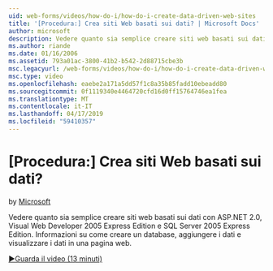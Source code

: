 ```yaml
---
uid: web-forms/videos/how-do-i/how-do-i-create-data-driven-web-sites
title: '[Procedura:] Crea siti Web basati sui dati? | Microsoft Docs'
author: microsoft
description: Vedere quanto sia semplice creare siti web basati sui dati con ASP.NET 2.0, Visual Web Developer 2005 Express Edition e SQL Server 2005 Express Edition. Informazioni su...
ms.author: riande
ms.date: 01/16/2006
ms.assetid: 793a01ac-3800-41b2-b542-2d88715cbe3b
msc.legacyurl: /web-forms/videos/how-do-i/how-do-i-create-data-driven-web-sites
msc.type: video
ms.openlocfilehash: eaebe2a171a5dd57f1c8a35b85fadd10ebeadd80
ms.sourcegitcommit: 0f1119340e4464720cfd16d0ff15764746ea1fea
ms.translationtype: MT
ms.contentlocale: it-IT
ms.lasthandoff: 04/17/2019
ms.locfileid: "59410357"
---
```

# <a name="how-do-i-create-data-driven-web-sites"></a>[Procedura:] Crea siti Web basati sui dati?

by [Microsoft](https://github.com/microsoft)

Vedere quanto sia semplice creare siti web basati sui dati con ASP.NET 2.0, Visual Web Developer 2005 Express Edition e SQL Server 2005 Express Edition. Informazioni su come creare un database, aggiungere i dati e visualizzare i dati in una pagina web.

[&#9654;Guarda il video (13 minuti)](https://channel9.msdn.com/Blogs/ASP-NET-Site-Videos/how-do-i-create-data-driven-web-sites)
